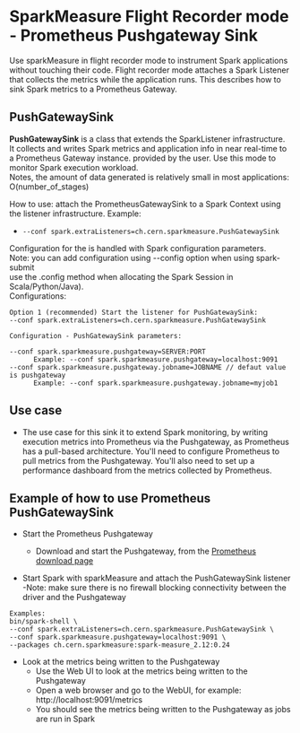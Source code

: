 # SparkMeasure Flight Recorder mode - Prometheus Pushgateway Sink

Use sparkMeasure in flight recorder mode to instrument Spark applications without touching their code.
Flight recorder mode attaches a Spark Listener that collects the metrics while the application runs.
This describes how to sink Spark metrics to a Prometheus Gateway.

## PushGatewaySink 

**PushGatewaySink** is a class that extends the SparkListener infrastructure.  
It collects and writes Spark metrics and application info in near real-time to a Prometheus Gateway instance.
provided by the user. Use this mode to monitor Spark execution workload.  
Notes, the amount of data generated is relatively small in most applications: O(number_of_stages)
  
How to use: attach the PrometheusGatewaySink to a Spark Context using the listener infrastructure. Example:
  - `--conf spark.extraListeners=ch.cern.sparkmeasure.PushGatewaySink`
  
Configuration for the  is handled with Spark configuration parameters.  
Note: you can add configuration using --config option when using spark-submit  
use the .config method when allocating the Spark Session in Scala/Python/Java).  
Configurations:  
 ```
Option 1 (recommended) Start the listener for PushGatewaySink: 
--conf spark.extraListeners=ch.cern.sparkmeasure.PushGatewaySink

Configuration - PushGatewaySink parameters:

--conf spark.sparkmeasure.pushgateway=SERVER:PORT 
       Example: --conf spark.sparkmeasure.pushgateway=localhost:9091
--conf spark.sparkmeasure.pushgateway.jobname=JOBNAME // defaut value is pushgateway
       Example: --conf spark.sparkmeasure.pushgateway.jobname=myjob1
```

## Use case

- The use case for this sink it to extend Spark monitoring, by writing execution metrics into Prometheus via the Pushgateway,
  as Prometheus has a pull-based architecture. You'll need to configure Prometheus to pull metrics from the Pushgateway.
  You'll also need to set up a performance dashboard from the metrics collected by Prometheus.


## Example of how to use Prometheus PushGatewaySink

- Start the Prometheus Pushgateway 
  - Download and start the Pushgateway, from the [Prometheus download page](https://prometheus.io/download/)
  
- Start Spark with sparkMeasure and attach the PushGatewaySink listener
   -Note: make sure there is no firewall blocking connectivity between the driver and
     the Pushgateway
```
Examples:  
bin/spark-shell \
--conf spark.extraListeners=ch.cern.sparkmeasure.PushGatewaySink \
--conf spark.sparkmeasure.pushgateway=localhost:9091 \
--packages ch.cern.sparkmeasure:spark-measure_2.12:0.24
```

- Look at the metrics being written to the Pushgateway
  - Use the Web UI to look at the metrics being written to the Pushgateway
  - Open a web browser and go to the WebUI, for example: http://localhost:9091/metrics
  - You should see the metrics being written to the Pushgateway as jobs are run in Spark
```
